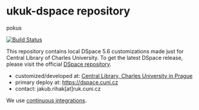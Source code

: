# ukuk-dspace repository

pokus

[![Build Status](https://api.travis-ci.com/UKUK-Repository-Dept/ukuk-dspace.svg?branch=master)](https://travis-ci.com/UKUK-Repository-Dept/ukuk-dspace)

This repository contains local DSpace 5.6 customizations made just for Central Library of Charles University. To get the latest DSpace release, please visit
the official [DSpace repository](https://github.com/DSpace/DSpace).

* customized/developed at: [Central Library, Charles University in Prague](http://knihovna.cuni.cz/)
* primary deploy at: https://dspace.cuni.cz
* contact: jakub.rihak[at]ruk.cuni.cz

We use [continuous integrations](https://github.com/UKUK-Repository-Dept/ukuk-dspace/wiki/CI).
